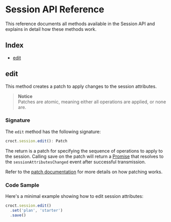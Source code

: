 # Session API Reference

This reference documents all methods available in the Session API and explains in detail how these methods work.

## Index

- [edit](#edit)

## edit

This method creates a patch to apply changes to the session attributes.

> **Notice**  
> Patches are atomic, meaning either all operations are applied, or none are.

### Signature

The `edit` method has the following signature:

```ts
croct.session.edit(): Patch
```

The return is a patch for specifying the sequence of operations to apply to the session.
Calling save on the patch will return a [Promise](https://developer.mozilla.org/en/docs/Web/JavaScript/Reference/Global_Objects/Promise) 
that resolves to the `sessionAttributesChanged` event after successful transmission.

Refer to the [patch documentation](patch.md) for more details on how patching works.

### Code Sample

Here's a minimal example showing how to edit session attributes:

```js
croct.session.edit()
  .set('plan', 'starter')
  .save()
```
